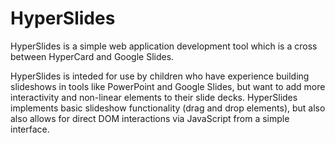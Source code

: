 # HyperSlides

HyperSlides is a simple web application development tool which is a cross between HyperCard and Google Slides.

HyperSlides is inteded for use by children who have experience building slideshows in tools like PowerPoint and Google Slides, but want to add more interactivity and non-linear elements to their slide decks. HyperSlides implements basic slideshow functionality (drag and drop elements), but also also allows for direct DOM interactions via JavaScript from a simple interface. 